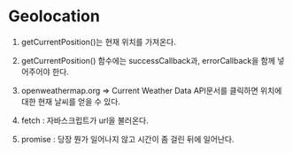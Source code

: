 # Geolocation 

1. getCurrentPosition()는 현재 위치를 가져온다.

2. getCurrentPosition() 함수에는 successCallback과, errorCallback을 함께 넣어주어야 한다.

3. openweathermap.org => Current Weather Data API문서를 클릭하면 위치에 대한 현재 날씨를 얻을 수 있다.
4.  fetch : 자바스크립트가 url을 불러온다.
5. promise : 당장 뭔가 일어나지 않고 시간이 좀 걸린 뒤에 일어난다.

